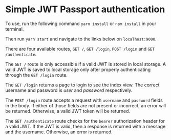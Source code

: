 # Simple JWT Passport authentication

To use, run the following command `yarn install` or `npm install` in your terminal.

Then run `yarn start` and navigate to the links below on `localhost:9000`.

There are four available routes, `GET /`, `GET /login`, `POST /login` and `GET /authenticate`.

The `GET /` route is only accessible if a valid JWT is stored in local storage. A valid JWT is saved to local storage only after properly authenticating through the `GET /login` route.

The `GET /login` returns a page to login to see the index view.
The correct username and password is _user_ and _password_ respectively.

The `POST /login` route accepts a request with `username` and `password` fields in the body. If either of those fields are not present or incorrect, an error will be returned. Otherwise, a valid JWT token will be returned.

The `GET /authenticate` route checks for the `bearer` authorization header for a valid JWT. If the JWT is valid, then a response is returned with a message and the username. Otherwise, an error is returned.
